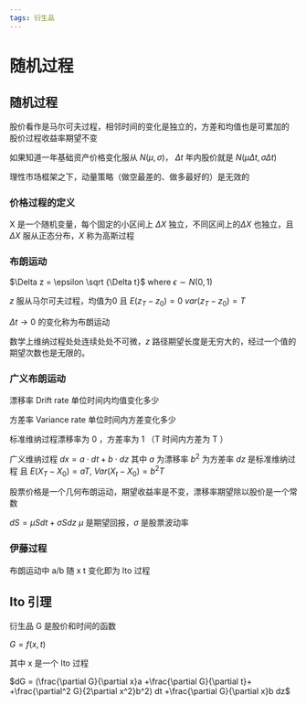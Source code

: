 ```yaml
---
tags: 衍生品
---
```

# 随机过程

## 随机过程

股价看作是马尔可夫过程，相邻时间的变化是独立的，方差和均值也是可累加的 股价过程收益率期望不变

如果知道一年基础资产价格变化服从 $N(\mu,\sigma)$，
$\Delta t$ 年内股价就是 $N(\mu \Delta t, \sigma\Delta t)$

理性市场框架之下，动量策略（做空最差的、做多最好的）是无效的

### 价格过程的定义

X 是一个随机变量，每个固定的小区间上 $\Delta X$ 独立，不同区间上的$\Delta X$ 也独立，且 $\Delta X$ 服从正态分布，$X$ 称为高斯过程

### 布朗运动

$\Delta z = \epsilon \sqrt {\Delta t}$ where $\epsilon \sim N(0, 1)$

$z$ 服从马尔可夫过程，均值为0 且 $E(z_T-z_0)=0$ $var(z_T-z_0)=T$

$\Delta t \rightarrow 0$ 的变化称为布朗运动

数学上维纳过程处处连续处处不可微，$z$ 路径期望长度是无穷大的，经过一个值的期望次数也是无限的。

### 广义布朗运动

漂移率 Drift rate 单位时间内均值变化多少

方差率 Variance rate 单位时间内方差变化多少

标准维纳过程漂移率为 0 ，方差率为 1 （T 时间内方差为 T ）

广义维纳过程 $dx = a \cdot dt + b \cdot dz$ 其中 $a$ 为漂移率 $b^2$ 为方差率 $dz$ 是标准维纳过程 且 $E(X_T-X_0)=aT$, $Var(X_t-X_0)=b^2T$

股票价格是一个几何布朗运动，期望收益率是不变，漂移率期望除以股价是一个常数

$dS = \mu Sdt + \sigma Sdz$ $\mu$ 是期望回报，$\sigma$ 是股票波动率

### 伊藤过程

布朗运动中 a/b 随 x t 变化即为 Ito 过程

## Ito 引理

衍生品 G 是股价和时间的函数

$G = f(x,t)$

其中 x 是一个 Ito 过程

$dG = (\frac{\partial G}{\partial x}a +\frac{\partial G}{\partial t}+ +\frac{\partial^2 G}{2\partial x^2}b^2) dt +\frac{\partial G}{\partial x}b dz$
